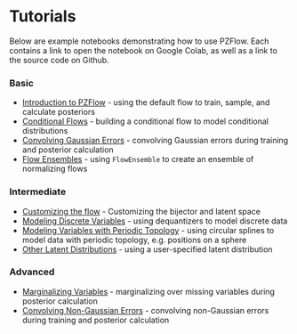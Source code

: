 # Tutorials

Below are example notebooks demonstrating how to use PZFlow.
Each contains a link to open the notebook on Google Colab, as well as a link to the source code on Github.

### Basic

- [Introduction to PZFlow](intro.ipynb) - using the default flow to train, sample, and calculate posteriors
- [Conditional Flows](conditional_demo.ipynb) - building a conditional flow to model conditional distributions
- [Convolving Gaussian Errors](gaussian_errors.ipynb) - convolving Gaussian errors during training and posterior calculation
- [Flow Ensembles](ensemble_demo.ipynb) - using `FlowEnsemble` to create an ensemble of normalizing flows

### Intermediate

- [Customizing the flow](customizing_example.ipynb) - Customizing the bijector and latent space
- [Modeling Discrete Variables](dequantization.ipynb) - using dequantizers to model discrete data
- [Modeling Variables with Periodic Topology](spherical_flow_example.ipynb) - using circular splines to model data with periodic topology, e.g. positions on a sphere
- [Other Latent Distributions](tutorials/index.md) - using a user-specified latent distribution

### Advanced

- [Marginalizing Variables](marginalization.ipynb) - marginalizing over missing variables during posterior calculation
- [Convolving Non-Gaussian Errors](nongaussian_errors.ipynb) - convolving non-Gaussian errors during training and posterior calculation
